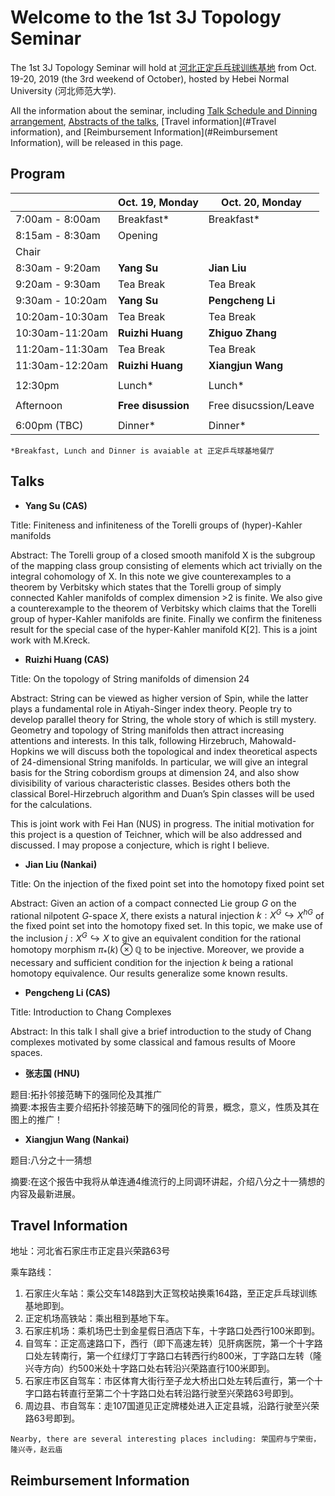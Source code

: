 # Welcome to the 1st 3J Topology Seminar  

The 1st 3J Topology Seminar will hold at [河北正定乒乓球训练基地](http://www.cttazd.com/china/) from Oct. 19-20, 2019 (the 3rd weekend of October), hosted by Hebei Normal University (河北师范大学).

All the information about the seminar, including [Talk Schedule and Dinning arrangement](#Program), [Abstracts of the talks](#Talks), [Travel information](#Travel information), and [Reimbursement Information](#Reimbursement Information), will be released in this page.


## <span id="Program">Program</span>  


|                             |       Oct. 19, Monday       |   Oct. 20, Monday            |
| --------------------------- | --------------------------- | ---------------------------- |
|     7:00am - 8:00am         |            Breakfast*        |      Breakfast*             |
|     8:15am - 8:30am         |           Opening           |                              |
|          Chair              |                             |                              |
|            8:30am - 9:20am  |               **Yang Su**   |                **Jian Liu**  |
|            9:20am - 9:30am  |          Tea Break          |         Tea Break            |
|           9:30am - 10:20am  |               **Yang Su**   |            **Pengcheng Li**  |
|            10:20am-10:30am  |          Tea Break          |         Tea Break            |
|            10:30am-11:20am  |         **Ruizhi Huang**    |         **Zhiguo Zhang**     | 
|            11:20am-11:30am  |          Tea Break          |         Tea Break            |
|            11:30am-12:20am  |          **Ruizhi Huang**   |           **Xiangjun Wang**  |
|                                                                                          |
|            12:30pm          |                Lunch*        |           Lunch*            |
|                                                                                          |
|              Afternoon      |         **Free disussion**  |  Free disucssion/Leave       |
|                                                                                          |
|              6:00pm (TBC)   |             Dinner*          |          Dinner*            |


`*Breakfast, Lunch and Dinner is avaiable at 正定乒乓球基地餐厅`

## <span id="Talks">Talks</span>    


- **Yang Su (CAS)**  

Title: Finiteness and infiniteness of the Torelli groups of (hyper)-Kahler manifolds  

Abstract: The Torelli group of a closed smooth manifold X is the subgroup of the mapping class group consisting of elements which act trivially on the integral cohomology of X. In this note we give counterexamples to a theorem by Verbitsky which states that the Torelli group of simply connected Kahler manifolds of complex dimension >2 is finite. We also give a counterexample to the theorem of Verbitsky which claims that the Torelli group of hyper-Kahler manifolds are finite. Finally we confirm the finiteness result for the special case of the hyper-Kahler manifold K[2]. This is a joint work with M.Kreck.


- **Ruizhi Huang (CAS)**  

Title: On the topology of String manifolds of dimension $24$  

Abstract: String can be viewed as higher version of Spin, while the latter plays a fundamental role in Atiyah-Singer index theory. People try to develop parallel theory for String, the whole story of which is still mystery. Geometry and topology of String manifolds then attract increasing attentions and interests. In this talk, following Hirzebruch, Mahowald-Hopkins we will discuss both the topological and index theoretical aspects of $24$-dimensional String manifolds. In particular, we will give an integral basis for the String cobordism groups at dimension 24, and also show divisibility of various characteristic classes. Besides others both the classical Borel-Hirzebruch algorithm and Duan’s Spin classes will be used for the calculations.  

This is joint work with Fei Han (NUS) in progress. The initial motivation for this project is a question of Teichner, which will be also addressed and discussed. I may propose a conjecture, which is right I believe.    

- **Jian Liu (Nankai)**  

Title: On the injection of the fixed point set into the homotopy fixed point set  

Abstract: Given an action of a compact connected Lie group $G$ on the rational nilpotent $G$-space $X$, there exists a natural injection $k:X^{G}\hookrightarrow X^{hG}$ of the fixed point set into the homotopy fixed set. In this topic, we make use of the inclusion $j: X^{G}\hookrightarrow X$ to give an equivalent condition for the rational homotopy morphism $\pi_{\ast}(k)\otimes \mathbb{Q}$ to be injective. Moreover, we provide a necessary and sufficient condition for the injection $k$ being a rational homotopy equivalence. Our results generalize some known results.  



- **Pengcheng Li (CAS)**  

Title: Introduction to Chang Complexes  

Abstract: In this talk I shall give a brief introduction to the study of Chang complexes motivated by some classical and famous results of Moore spaces.  


- **张志国 (HNU)**  

题目:拓扑邻接范畴下的强同伦及其推广                    
摘要:本报告主要介绍拓扑邻接范畴下的强同伦的背景，概念，意义，性质及其在图上的推广！  

- **Xiangjun Wang (Nankai)**  

题目:八分之十一猜想  

摘要:在这个报告中我将从单连通4维流行的上同调环讲起，介绍八分之十一猜想的内容及最新进展。


## <span id="Travel Information">Travel Information</span>

地址：河北省石家庄市正定县兴荣路63号  

乘车路线：  

1.	石家庄火车站：乘公交车148路到大正驾校站换乘164路，至正定乒乓球训练基地即到。
2.	正定机场高铁站：乘出租到基地下车。
3.	石家庄机场：乘机场巴士到金星假日酒店下车，十字路口处西行100米即到。
4.	自驾车：正定高速路口下，西行（即下高速左转）见肝病医院，第一个十字路口处左转南行，第一个红绿灯丁字路口右转西行约800米，丁字路口左转（隆兴寺方向）约500米处十字路口处右转沿兴荣路直行100米即到。
5.	石家庄市区自驾车：市区体育大街行至子龙大桥出口处左转后直行，第一个十字口路右转直行至第二个十字路口处右转沿路行驶至兴荣路63号即到。
6.	周边县、市自驾车：走107国道见正定牌楼处进入正定县城，沿路行驶至兴荣路63号即到。

`Nearby, there are several interesting places including: 荣国府与宁荣街，隆兴寺，赵云庙`

##  <span id="Reimbursement Information">Reimbursement Information</span> 

